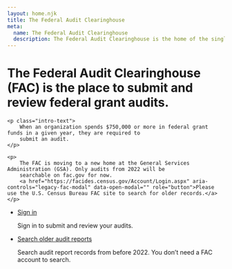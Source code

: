```yaml
---
layout: home.njk
title: The Federal Audit Clearinghouse
meta:
  name: The Federal Audit Clearinghouse
  description: The Federal Audit Clearinghouse is the home of the single audit process for the federal government awards system.
---
```


<div class="usa-hero">
  <div class="grid-container">
    <h1 class="usa-hero__heading">
        The Federal Audit Clearinghouse (FAC) is the place to submit and review federal
        grant audits.
    </h1>

    <p class="intro-text">
        When an organization spends $750,000 or more in federal grant funds in a given year, they are required to
        submit an audit.
    </p>

    <p>
        The FAC is moving to a new home at the General Services Administration (GSA). Only audits from 2022 will be
        searchable on fac.gov for now.
        <a href="https://facides.census.gov/Account/Login.aspx" aria-controls="legacy-fac-modal" data-open-modal="" role="button">Please use the U.S. Census Bureau FAC site to search for older records.</a>
    </p>

  <ul class="usa-card-group">
          <li class="usa-card desktop:grid-col-6">
              <div class="usa-card__container">
                  <div>
                      <a class="usa-button sign-in-button"
                          aria-controls="login-modal"
                          data-open-modal
                          href="/openid/login/">Sign in</a>
                  </div>
                  <p class="usa-card__body">Sign in to submit and review your audits.</p>
              </div>
          </li>
          <li class="usa-card desktop:grid-col-6">
              <div class="usa-card__container">
                  <div>
                      <a class="usa-button usa-button--outline"
                          href="https://facides.census.gov/Account/Login.aspx"
                          aria-controls="legacy-fac-modal"
                          data-open-modal>Search older audit reports</a>
                  </div>
                  <p class="usa-card__body">
                      Search audit report records from before 2022.
                      You don’t need a FAC account to search.
                  </p>
              </div>
          </li>
      </ul>
  </div>

  </div>
</div>
